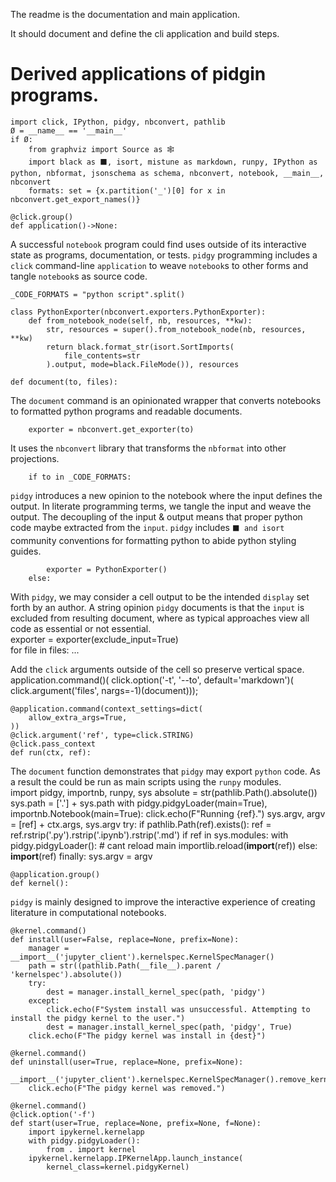 The readme is the documentation and main application.

It should document and define the cli application and build steps.

# Derived applications of pidgin programs.

    import click, IPython, pidgy, nbconvert, pathlib
    Ø = __name__ == '__main__'
    if Ø:
        from graphviz import Source as 🕸
        import black as ⬛️, isort, mistune as markdown, runpy, IPython as python, nbformat, jsonschema as schema, nbconvert, notebook, __main__, nbconvert
        formats: set = {x.partition('_')[0] for x in nbconvert.get_export_names()}

    @click.group()
    def application()->None:

A successful `notebook` program could find uses outside of its interactive state
as programs, documentation, or tests. `pidgy` programming includes a `click`
command-line `application` to weave `notebook`s to other forms and tangle
`notebook`s as source code.

    _CODE_FORMATS = "python script".split()

    class PythonExporter(nbconvert.exporters.PythonExporter):
        def from_notebook_node(self, nb, resources, **kw):
            str, resources = super().from_notebook_node(nb, resources, **kw)
            return black.format_str(isort.SortImports(
                file_contents=str
            ).output, mode=black.FileMode()), resources

    def document(to, files):

The `document` command is an opinionated wrapper that converts notebooks to
formatted python programs and readable documents.

        exporter = nbconvert.get_exporter(to)

It uses the `nbconvert` library that transforms the `nbformat` into other
projections.

        if to in _CODE_FORMATS:

`pidgy` introduces a new opinion to the notebook where the input defines the
output. In literate programming terms, we tangle the input and weave the output.
The decoupling of the input & output means that proper python code maybe
extracted from the `input`. `pidgy` includes `⬛️ and isort` community
conventions for formatting python to abide python styling guides.

            exporter = PythonExporter()
        else:

With `pidgy`, we may consider a cell output to be the intended `display` set
forth by an author. A string opinion `pidgy` documents is that the `input` is
excluded from resulting document, where as typical approaches view all code as
essential or not essential.  
 exporter = exporter(exclude_input=True)  
 for file in files: ...

Add the `click` arguments outside of the cell so preserve vertical space.  
 application.command()( click.option('-t', '--to', default='markdown')( click.argument('files',
nargs=-1)(document)));

    @application.command(context_settings=dict(
        allow_extra_args=True,
    ))
    @click.argument('ref', type=click.STRING)
    @click.pass_context
    def run(ctx, ref):

The `document` function demonstrates that `pidgy` may export `python` code. As a
result the could be run as main scripts using the `runpy` modules.  
 import pidgy, importnb, runpy, sys absolute = str(pathlib.Path().absolute()) sys.path
= ['.'] + sys.path with pidgy.pidgyLoader(main=True), importnb.Notebook(main=True):
click.echo(F"Running {ref}.") sys.argv, argv = [ref] + ctx.args, sys.argv try: if
pathlib.Path(ref).exists(): ref = ref.rstrip('.py').rstrip('.ipynb').rstrip('.md')
if ref in sys.modules: with pidgy.pidgyLoader(): # cant reload main importlib.reload(**import**(ref))
else: **import**(ref) finally: sys.argv = argv

    @application.group()
    def kernel():

`pidgy` is mainly designed to improve the interactive experience of creating
literature in computational notebooks.

    @kernel.command()
    def install(user=False, replace=None, prefix=None):
        manager = __import__('jupyter_client').kernelspec.KernelSpecManager()
        path = str((pathlib.Path(__file__).parent / 'kernelspec').absolute())
        try:
            dest = manager.install_kernel_spec(path, 'pidgy')
        except:
            click.echo(F"System install was unsuccessful. Attempting to install the pidgy kernel to the user.")
            dest = manager.install_kernel_spec(path, 'pidgy', True)
        click.echo(F"The pidgy kernel was install in {dest}")

    @kernel.command()
    def uninstall(user=True, replace=None, prefix=None):
        __import__('jupyter_client').kernelspec.KernelSpecManager().remove_kernel_spec('pidgy')
        click.echo(F"The pidgy kernel was removed.")

    @kernel.command()
    @click.option('-f')
    def start(user=True, replace=None, prefix=None, f=None):
        import ipykernel.kernelapp
        with pidgy.pidgyLoader():
            from . import kernel
        ipykernel.kernelapp.IPKernelApp.launch_instance(
            kernel_class=kernel.pidgyKernel)
